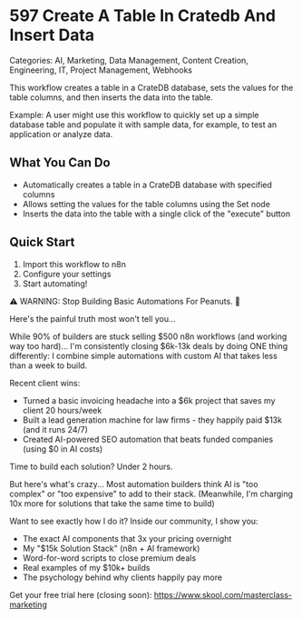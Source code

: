 # 597 Create A Table In Cratedb And Insert Data

Categories: AI, Marketing, Data Management, Content Creation, Engineering, IT, Project Management, Webhooks

This workflow creates a table in a CrateDB database, sets the values for the table columns, and then inserts the data into the table.

Example: A user might use this workflow to quickly set up a simple database table and populate it with sample data, for example, to test an application or analyze data.

## What You Can Do
- Automatically creates a table in a CrateDB database with specified columns
- Allows setting the values for the table columns using the Set node
- Inserts the data into the table with a single click of the "execute" button

## Quick Start
1. Import this workflow to n8n
2. Configure your settings
3. Start automating!

⚠️ WARNING: Stop Building Basic Automations For Peanuts. 🚫

Here's the painful truth most won't tell you...

While 90% of builders are stuck selling $500 n8n workflows (and working way too hard)...
I'm consistently closing $6k-13k deals by doing ONE thing differently:
I combine simple automations with custom AI that takes less than a week to build.

Recent client wins:
* Turned a basic invoicing headache into a $6k project that saves my client 20 hours/week
* Built a lead generation machine for law firms - they happily paid $13k (and it runs 24/7)
* Created AI-powered SEO automation that beats funded companies (using $0 in AI costs)

Time to build each solution? Under 2 hours.

But here's what's crazy...
Most automation builders think AI is "too complex" or "too expensive" to add to their stack.
(Meanwhile, I'm charging 10x more for solutions that take the same time to build)

Want to see exactly how I do it?
Inside our community, I show you:
* The exact AI components that 3x your pricing overnight
* My "$15k Solution Stack" (n8n + AI framework)
* Word-for-word scripts to close premium deals
* Real examples of my $10k+ builds
* The psychology behind why clients happily pay more

Get your free trial here (closing soon): https://www.skool.com/masterclass-marketing
